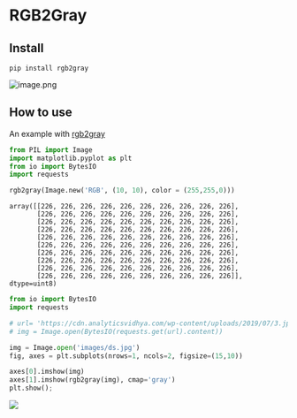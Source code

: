 RGB2Gray
================

<!-- WARNING: THIS FILE WAS AUTOGENERATED! DO NOT EDIT! -->

## Install

`pip install rgb2gray`

![image.png](images/ds.jpg)

## How to use

An example with
[rgb2gray](https://camille1.github.io/rgb2gray/nbs/converters.html#rgb2gray)

``` python
from PIL import Image
import matplotlib.pyplot as plt
from io import BytesIO
import requests
```

``` python
rgb2gray(Image.new('RGB', (10, 10), color = (255,255,0)))
```

    array([[226, 226, 226, 226, 226, 226, 226, 226, 226, 226],
           [226, 226, 226, 226, 226, 226, 226, 226, 226, 226],
           [226, 226, 226, 226, 226, 226, 226, 226, 226, 226],
           [226, 226, 226, 226, 226, 226, 226, 226, 226, 226],
           [226, 226, 226, 226, 226, 226, 226, 226, 226, 226],
           [226, 226, 226, 226, 226, 226, 226, 226, 226, 226],
           [226, 226, 226, 226, 226, 226, 226, 226, 226, 226],
           [226, 226, 226, 226, 226, 226, 226, 226, 226, 226],
           [226, 226, 226, 226, 226, 226, 226, 226, 226, 226],
           [226, 226, 226, 226, 226, 226, 226, 226, 226, 226]], dtype=uint8)

``` python
from io import BytesIO
import requests
```

``` python
# url= 'https://cdn.analyticsvidhya.com/wp-content/uploads/2019/07/3.jpg'
# img = Image.open(BytesIO(requests.get(url).content))

img = Image.open('images/ds.jpg')
fig, axes = plt.subplots(nrows=1, ncols=2, figsize=(15,10))

axes[0].imshow(img)
axes[1].imshow(rgb2gray(img), cmap='gray')
plt.show();
```

![](index_files/figure-gfm/cell-6-output-1.png)
